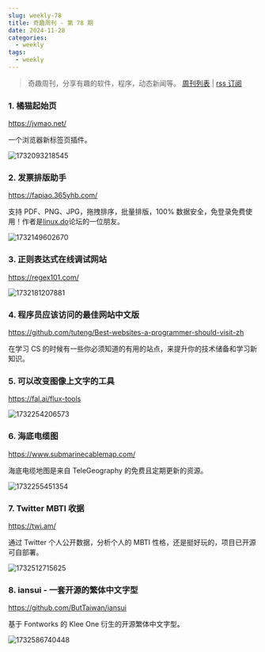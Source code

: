 ```yaml
---
slug: weekly-78
title: 奇趣周刊 - 第 78 期
date: 2024-11-28
categories:
  - weekly
tags:
  - weekly
---
```


> 奇趣周刊，分享有趣的软件，程序，动态新闻等。 [周刊列表](/categories/weekly/) | [rss 订阅](/categories/weekly/index.xml)

### 1. 橘猫起始页

https://jvmao.net/

一个浏览器新标签页插件。

![1732093218545](https://imgurl.zishu.me/2024/11/1732093218545.webp)

### 2. 发票排版助手

https://fapiao.365yhb.com/

支持 PDF、PNG、JPG，拖拽排序，批量排版，100% 数据安全，免登录免费使用！作者是[linux.do](https://linux.do/t/topic/265071)论坛的一位朋友。

![1732149602670](https://imgurl.zishu.me/2024/11/1732149602670.webp)

### 3. 正则表达式在线调试网站

https://regex101.com/

![1732181207881](https://imgurl.zishu.me/2024/11/1732181207881.webp)

### 4. 程序员应该访问的最佳网站中文版

https://github.com/tuteng/Best-websites-a-programmer-should-visit-zh

在学习 CS 的时候有一些你必须知道的有用的站点，来提升你的技术储备和学习新知识。

### 5. 可以改变图像上文字的工具

https://fal.ai/flux-tools

![1732254206573](https://imgurl.zishu.me/2024/11/1732254206573.webp)

### 6. 海底电缆图

https://www.submarinecablemap.com/

海底电缆地图是来自 TeleGeography 的免费且定期更新的资源。

![1732255451354](https://imgurl.zishu.me/2024/11/1732255451354.webp)

### 7. Twitter MBTI 收据

https://twi.am/

通过 Twitter 个人公开数据，分析个人的 MBTI 性格，还是挺好玩的，项目已开源可自部署。

![1732512715625](https://imgurl.zishu.me/2024/11/1732512715625.webp)

### 8. iansui - 一套开源的繁体中文字型

https://github.com/ButTaiwan/iansui

基于 Fontworks 的 Klee One 衍生的开源繁体中文字型。

![1732586740448](https://imgurl.zishu.me/2024/11/1732586740448.webp)
